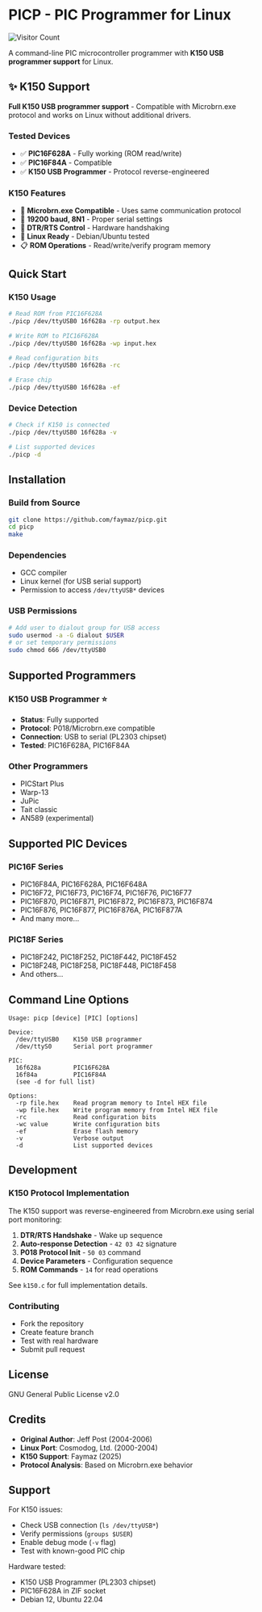 # PICP - PIC Programmer for Linux

![Visitor Count](https://visitor-badge.laobi.icu/badge?page_id=faymaz.picp)

A command-line PIC microcontroller programmer with **K150 USB programmer support** for Linux.

## ✨ K150 Support 

**Full K150 USB programmer support** - Compatible with Microbrn.exe protocol and works on Linux without additional drivers.

### Tested Devices
- ✅ **PIC16F628A** - Fully working (ROM read/write)  
- ✅ **PIC16F84A** - Compatible
- ✅ **K150 USB Programmer** - Protocol reverse-engineered

### K150 Features
- 🔧 **Microbrn.exe Compatible** - Uses same communication protocol
- 📡 **19200 baud, 8N1** - Proper serial settings  
- 🔌 **DTR/RTS Control** - Hardware handshaking
- 🐧 **Linux Ready** - Debian/Ubuntu tested
- 📋 **ROM Operations** - Read/write/verify program memory

## Quick Start

### K150 Usage
```bash
# Read ROM from PIC16F628A
./picp /dev/ttyUSB0 16f628a -rp output.hex

# Write ROM to PIC16F628A  
./picp /dev/ttyUSB0 16f628a -wp input.hex

# Read configuration bits
./picp /dev/ttyUSB0 16f628a -rc

# Erase chip
./picp /dev/ttyUSB0 16f628a -ef
```

### Device Detection
```bash
# Check if K150 is connected
./picp /dev/ttyUSB0 16f628a -v

# List supported devices
./picp -d
```

## Installation

### Build from Source
```bash
git clone https://github.com/faymaz/picp.git
cd picp
make
```

### Dependencies
- GCC compiler
- Linux kernel (for USB serial support)
- Permission to access `/dev/ttyUSB*` devices

### USB Permissions
```bash
# Add user to dialout group for USB access
sudo usermod -a -G dialout $USER
# or set temporary permissions  
sudo chmod 666 /dev/ttyUSB0
```

## Supported Programmers

### K150 USB Programmer ⭐ 
- **Status**: Fully supported
- **Protocol**: P018/Microbrn.exe compatible  
- **Connection**: USB to serial (PL2303 chipset)
- **Tested**: PIC16F628A, PIC16F84A

### Other Programmers
- PICStart Plus  
- Warp-13
- JuPic
- Tait classic
- AN589 (experimental)

## Supported PIC Devices

### PIC16F Series
- PIC16F84A, PIC16F628A, PIC16F648A
- PIC16F72, PIC16F73, PIC16F74, PIC16F76, PIC16F77
- PIC16F870, PIC16F871, PIC16F872, PIC16F873, PIC16F874
- PIC16F876, PIC16F877, PIC16F876A, PIC16F877A
- And many more...

### PIC18F Series  
- PIC18F242, PIC18F252, PIC18F442, PIC18F452
- PIC18F248, PIC18F258, PIC18F448, PIC18F458
- And others...

## Command Line Options

```
Usage: picp [device] [PIC] [options]

Device: 
  /dev/ttyUSB0    K150 USB programmer
  /dev/ttyS0      Serial port programmer
  
PIC:
  16f628a         PIC16F628A
  16f84a          PIC16F84A  
  (see -d for full list)

Options:
  -rp file.hex    Read program memory to Intel HEX file
  -wp file.hex    Write program memory from Intel HEX file  
  -rc             Read configuration bits
  -wc value       Write configuration bits
  -ef             Erase flash memory
  -v              Verbose output
  -d              List supported devices
```

## Development

### K150 Protocol Implementation
The K150 support was reverse-engineered from Microbrn.exe using serial port monitoring:

1. **DTR/RTS Handshake** - Wake up sequence
2. **Auto-response Detection** - `42 03 42` signature  
3. **P018 Protocol Init** - `50 03` command
4. **Device Parameters** - Configuration sequence
5. **ROM Commands** - `14` for read operations

See `k150.c` for full implementation details.

### Contributing
- Fork the repository
- Create feature branch
- Test with real hardware
- Submit pull request

## License

GNU General Public License v2.0

## Credits

- **Original Author**: Jeff Post (2004-2006)  
- **Linux Port**: Cosmodog, Ltd. (2000-2004)
- **K150 Support**: Faymaz (2025)
- **Protocol Analysis**: Based on Microbrn.exe behavior

## Support

For K150 issues:
- Check USB connection (`ls /dev/ttyUSB*`)
- Verify permissions (`groups $USER`)  
- Enable debug mode (`-v` flag)
- Test with known-good PIC chip

Hardware tested:
- K150 USB Programmer (PL2303 chipset)
- PIC16F628A in ZIF socket
- Debian 12, Ubuntu 22.04